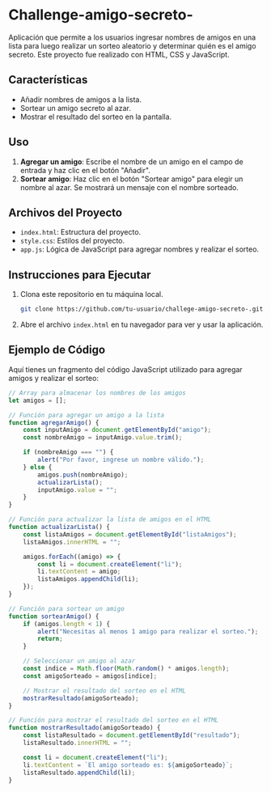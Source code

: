 # Challenge-amigo-secreto-
Aplicación que permite a los usuarios ingresar nombres de amigos  en una lista para luego realizar un sorteo aleatorio y determinar quién es el amigo secreto.
Este proyecto fue realizado con HTML, CSS y JavaScript. 
## Características

- Añadir nombres de amigos a la lista.
- Sortear un amigo secreto al azar.
- Mostrar el resultado del sorteo en la pantalla.

## Uso

1. **Agregar un amigo**: Escribe el nombre de un amigo en el campo de entrada y haz clic en el botón "Añadir".
2. **Sortear amigo**: Haz clic en el botón "Sortear amigo" para elegir un nombre al azar. Se mostrará un mensaje con el nombre sorteado.

## Archivos del Proyecto

- `index.html`: Estructura del proyecto.
- `style.css`: Estilos del proyecto.
- `app.js`: Lógica de JavaScript para agregar nombres y realizar el sorteo.

## Instrucciones para Ejecutar

1. Clona este repositorio en tu máquina local.
    ```bash
    git clone https://github.com/tu-usuario/challege-amigo-secreto-.git
    ```
2. Abre el archivo `index.html` en tu navegador para ver y usar la aplicación.

## Ejemplo de Código

Aquí tienes un fragmento del código JavaScript utilizado para agregar amigos y realizar el sorteo:

```javascript
// Array para almacenar los nombres de los amigos
let amigos = [];

// Función para agregar un amigo a la lista
function agregarAmigo() {
    const inputAmigo = document.getElementById("amigo");
    const nombreAmigo = inputAmigo.value.trim();

    if (nombreAmigo === "") {
        alert("Por favor, ingrese un nombre válido.");
    } else {
        amigos.push(nombreAmigo);
        actualizarLista();
        inputAmigo.value = "";
    }
}

// Función para actualizar la lista de amigos en el HTML
function actualizarLista() {
    const listaAmigos = document.getElementById("listaAmigos");
    listaAmigos.innerHTML = "";

    amigos.forEach((amigo) => {
        const li = document.createElement("li");
        li.textContent = amigo;
        listaAmigos.appendChild(li);
    });
}

// Función para sortear un amigo
function sortearAmigo() {
    if (amigos.length < 1) {
        alert("Necesitas al menos 1 amigo para realizar el sorteo.");
        return;
    }

    // Seleccionar un amigo al azar
    const indice = Math.floor(Math.random() * amigos.length);
    const amigoSorteado = amigos[indice];

    // Mostrar el resultado del sorteo en el HTML
    mostrarResultado(amigoSorteado);
}

// Función para mostrar el resultado del sorteo en el HTML
function mostrarResultado(amigoSorteado) {
    const listaResultado = document.getElementById("resultado");
    listaResultado.innerHTML = "";

    const li = document.createElement("li");
    li.textContent = `El amigo sorteado es: ${amigoSorteado}`;
    listaResultado.appendChild(li);
}
